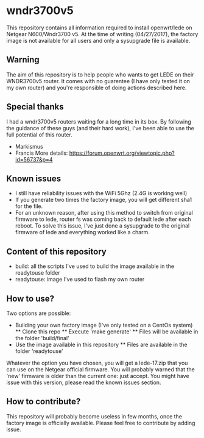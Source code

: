 # wndr3700v5
This repository contains all information required to install openwrt/lede on Netgear N600/Wndr3700 v5. At the time of writing (04/27/2017), the factory image is not available for all users and only a sysupgrade file is available.

## Warning
The aim of this repository is to help people who wants to get LEDE on their WNDR3700v5 router. It comes with no guarentee (I have only tested it on my own router) and you're responsible of doing actions described here.

## Special thanks
I had a wndr3700v5 routers waiting for a long time in its box. By following the guidance of these guys (and their hard work), I've been able to use the full potential of this router.
* Markismus
* Francis
More details: https://forum.openwrt.org/viewtopic.php?id=56737&p=4

## Known issues
* I still have reliability issues with the WiFi 5Ghz (2.4G is working well)
* If you generate two times the factory image, you will get different sha1 for the file.
* For an unknown reason, after using this method to switch from original firmware to lede, router fs was coming back to default lede after each reboot. To solve this issue, I've just done a sysupgrade to the original firmware of lede and everything worked like a charm.

## Content of this repository
* build: all the scripts I've used to build the image available in the readytouse folder
* readytouse: image I've used to flash my own router


## How to use?
Two options are possible:
* Building your own factory image (I've only tested on a CentOs system)
** Clone this repo
** Execute 'make generate'
** Files will be available in the folder 'build/final'
* Use the image available in this repository
** Files are available in the folder 'readytouse'

Whatever the option you have chosen, you will get a lede-17.zip that you can use on the Netgear official firmware. You will probably warned that the 'new' firmware is older than the current one: just accept.
You might have issue with this version, please read the known issues section.

## How to contribute?
This repository will probably become useless in few months, once the factory image is officially available. Please feel free to contribute by adding issue.
